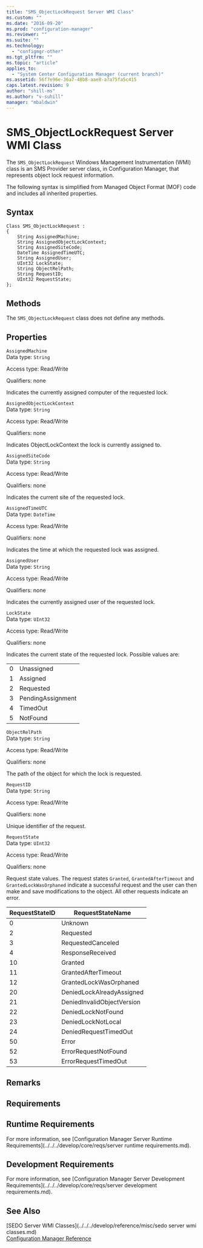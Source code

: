 ```yaml
---
title: "SMS_ObjectLockRequest Server WMI Class"
ms.custom: ""
ms.date: "2016-09-20"
ms.prod: "configuration-manager"
ms.reviewer: ""
ms.suite: ""
ms.technology: 
  - "configmgr-other"
ms.tgt_pltfrm: ""
ms.topic: "article"
applies_to: 
  - "System Center Configuration Manager (current branch)"
ms.assetid: 56f7e96e-36a7-48b8-aae8-a7a75fa5c415
caps.latest.revision: 9
author: "shill-ms"
ms.author: "v-suhill"
manager: "mbaldwin"
---
```

# SMS_ObjectLockRequest Server WMI Class
The `SMS_ObjectLockRequest` Windows Management Instrumentation (WMI) class is an SMS Provider server class, in Configuration Manager, that represents object lock request information.  
  
 The following syntax is simplified from Managed Object Format (MOF) code and includes all inherited properties.  
  
## Syntax  
  
```  
Class SMS_ObjectLockRequest :    
{  
    String AssignedMachine;  
    String AssignedObjectLockContext;  
    String AssignedSiteCode;  
    DateTime AssignedTimeUTC;  
    String AssignedUser;  
    UInt32 LockState;  
    String ObjectRelPath;  
    String RequestID;  
    UInt32 RequestState;  
};  
```  
  
## Methods  
 The `SMS_ObjectLockRequest` class does not define any methods.  
  
## Properties  
 `AssignedMachine`  
 Data type: `String`  
  
 Access type: Read/Write  
  
 Qualifiers: none  
  
 Indicates the currently assigned computer of the requested lock.  
  
 `AssignedObjectLockContext`  
 Data type: `String`  
  
 Access type: Read/Write  
  
 Qualifiers: none  
  
 Indicates ObjectLockContext the lock is currently assigned to.  
  
 `AssignedSiteCode`  
 Data type: `String`  
  
 Access type: Read/Write  
  
 Qualifiers: none  
  
 Indicates the current site of the requested lock.  
  
 `AssignedTimeUTC`  
 Data type: `DateTime`  
  
 Access type: Read/Write  
  
 Qualifiers: none  
  
 Indicates the time at which the requested lock was assigned.  
  
 `AssignedUser`  
 Data type: `String`  
  
 Access type: Read/Write  
  
 Qualifiers: none  
  
 Indicates the currently assigned user of the requested lock.  
  
 `LockState`  
 Data type: `UInt32`  
  
 Access type: Read/Write  
  
 Qualifiers: none  
  
 Indicates the current state of the requested lock. Possible values are:  
  
|||  
|-|-|  
|0|Unassigned|  
|1|Assigned|  
|2|Requested|  
|3|PendingAssignment|  
|4|TimedOut|  
|5|NotFound|  
  
 `ObjectRelPath`  
 Data type: `String`  
  
 Access type: Read/Write  
  
 Qualifiers: none  
  
 The path of the object for which the lock is requested.  
  
 `RequestID`  
 Data type: `String`  
  
 Access type: Read/Write  
  
 Qualifiers: none  
  
 Unique identifier of the request.  
  
 `RequestState`  
 Data type: `UInt32`  
  
 Access type: Read/Write  
  
 Qualifiers: none  
  
 Request state values. The request states `Granted`, `GrantedAfterTimeout` and `GrantedLockWasOrphaned` indicate a successful request and the user can then make and save modifications to the object. All other requests indicate an error.  
  
|RequestStateID|RequestStateName|  
|--------------------|----------------------|  
|0|Unknown|  
|2|Requested|  
|3|RequestedCanceled|  
|4|ResponseReceived|  
|10|Granted|  
|11|GrantedAfterTimeout|  
|12|GrantedLockWasOrphaned|  
|20|DeniedLockAlreadyAssigned|  
|21|DeniedInvalidObjectVersion|  
|22|DeniedLockNotFound|  
|23|DeniedLockNotLocal|  
|24|DeniedRequestTimedOut|  
|50|Error|  
|52|ErrorRequestNotFound|  
|53|ErrorRequestTimedOut|  
  
## Remarks  
  
## Requirements  
  
## Runtime Requirements  
 For more information, see [Configuration Manager Server Runtime Requirements](../../../develop/core/reqs/server runtime requirements.md).  
  
## Development Requirements  
 For more information, see [Configuration Manager Server Development Requirements](../../../develop/core/reqs/server development requirements.md).  
  
## See Also  
 [SEDO Server WMI Classes](../../../develop/reference/misc/sedo server wmi classes.md)   
 [Configuration Manager Reference](../../../develop/reference/configuration-manager-reference.md)